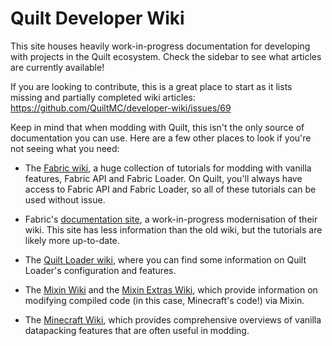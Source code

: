 # Quilt Developer Wiki

This site houses heavily work-in-progress documentation for developing with projects in the Quilt ecosystem.
Check the sidebar to see what articles are currently available!

If you are looking to contribute, this is a great place to start as it lists missing and partially completed wiki articles: https://github.com/QuiltMC/developer-wiki/issues/69

Keep in mind that when modding with Quilt, this isn't the only source of documentation you can use.
Here are a few other places to look if you're not seeing what you need:

- The [Fabric wiki](https://fabricmc.net/wiki/tutorial:start), a huge collection of tutorials for modding with vanilla features, Fabric API and Fabric Loader.
  On Quilt, you'll always have access to Fabric API and Fabric Loader, so all of these tutorials can be used without issue.

- Fabric's [documentation site](https://docs.fabricmc.net/develop/), a work-in-progress modernisation of their wiki.
  This site has less information than the old wiki, but the tutorials are likely more up-to-date.

- The [Quilt Loader wiki](https://github.com/QuiltMC/quilt-loader/wiki), where you can find some information on Quilt Loader's configuration and features.

- The [Mixin Wiki](https://github.com/SpongePowered/Mixin/wiki) and the [Mixin Extras Wiki](https://github.com/LlamaLad7/MixinExtras/wiki), which provide information on modifying compiled code (in this case, Minecraft's code!) via Mixin.

- The [Minecraft Wiki](https://minecraft.wiki/), which provides comprehensive overviews of vanilla datapacking features that are often useful in modding.
